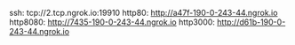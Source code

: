 ssh: tcp://2.tcp.ngrok.io:19910 
http80: http://a47f-190-0-243-44.ngrok.io 
http8080: http://7435-190-0-243-44.ngrok.io 
http3000: http://d61b-190-0-243-44.ngrok.io 
